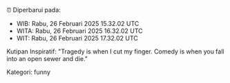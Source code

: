 ⏰ Diperbarui pada:
- WIB: Rabu, 26 Februari 2025 15.32.02 UTC
- WITA: Rabu, 26 Februari 2025 16.32.02 UTC
- WIT: Rabu, 26 Februari 2025 17.32.02 UTC

Kutipan Inspiratif:
"Tragedy is when I cut my finger. Comedy is when you fall into an open sewer and die."


Kategori: funny

